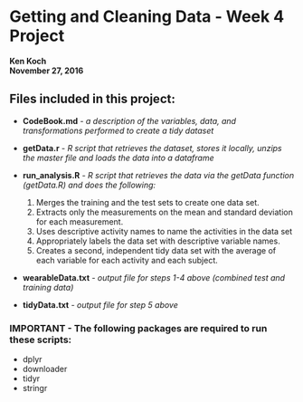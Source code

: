 # Getting and Cleaning Data - Week 4 Project

**Ken Koch  
November 27, 2016**

## Files included in this project:

* **CodeBook.md** - *a description of the variables, data, and transformations performed to create a tidy dataset*  

* **getData.r** - *R script that retrieves the dataset, stores it locally, unzips the master file and loads the data into a dataframe*  

* **run_analysis.R** - *R script that retrieves the data via the getData function (getData.R) and does the following:*  

    1. Merges the training and the test sets to create one data set.
    2. Extracts only the measurements on the mean and standard deviation for each measurement.
    3. Uses descriptive activity names to name the activities in the data set
    4. Appropriately labels the data set with descriptive variable names.
    5. Creates a second, independent tidy data set with the average of each variable for each activity and each subject.  
      
  
* **wearableData.txt** - *output file for steps 1-4 above (combined test and training data)*  

* **tidyData.txt** - *output file for step 5 above*  


### IMPORTANT - The following packages are required to run these scripts:  
* dplyr
* downloader
* tidyr
* stringr
